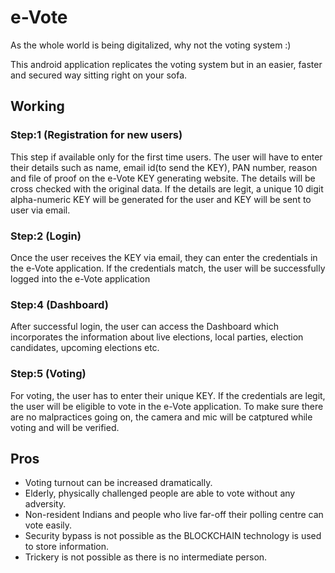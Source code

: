 # e-Vote
As the whole world is being digitalized, why not the voting system :)

This android application replicates the voting system but in an easier, faster and secured way sitting right on your sofa.

## Working

### Step:1 (Registration for new users)
This step if available only for the first time users. The user will have to enter their details such as name, email id(to send the KEY), PAN number, reason and file of proof on the e-Vote KEY generating website. The details will be cross checked with the original data. If the details are legit, a unique 10 digit alpha-numeric KEY will be generated for the user and KEY will be sent to user via email.


### Step:2 (Login)
Once the user receives the KEY via email, they can enter the credentials in the e-Vote application. If the credentials match, the user will be successfully logged into the e-Vote application

### Step:4 (Dashboard)
After successful login, the user can access the Dashboard which incorporates the information about live elections, local parties, election candidates, upcoming elections etc.

### Step:5 (Voting)
For voting, the user has to enter their unique KEY. If the credentials are legit, the user will be eligible to vote in the e-Vote application. To make sure there are no malpractices going on, the camera and mic will be catptured while voting and will be verified.


## Pros
* Voting turnout can be increased dramatically.
* Elderly, physically challenged people are able to vote without any adversity.
* Non-resident Indians and people who live far-off their polling centre can vote easily.
* Security bypass is not possible as the BLOCKCHAIN technology is used to store information.
* Trickery is not possible as there is no intermediate person.
